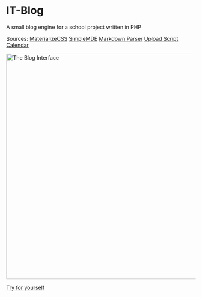 # IT-Blog
A small blog engine for a school project written in PHP

Sources:
 [MaterializeCSS](http://materializecss.com/)
 [SimpleMDE](https://simplemde.com/)
 [Markdown Parser](https://github.com/michelf/php-markdown)
 [Upload Script](http://www.w3schools.com/php/php_file_upload.asp)
 [Calendar](https://github.com/yscoder/Calendar)
 
 <img src="http://raw.githubusercontent.com/rossy95/IT-Blog/master/lib/Screenshot.PNG" alt="The Blog Interface" style="width: 600px;"/>
 
 [Try for yourself](https://dansblog.000webhostapp.com/index.php) 
